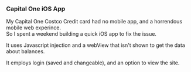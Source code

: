 ### Capital One iOS App

My Capital One Costco Credit card had no mobile app, and a horrendous mobile web experince.  
So I spent a weekend building a quick iOS app to fix the issue.  

It uses Javascript injection and a webView that isn't shown to get the data about balances.

It employs login (saved and changeable), and an option to view the site. 
